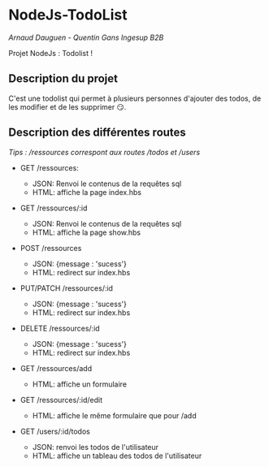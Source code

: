 # NodeJs-TodoList

_Arnaud Dauguen - Quentin Gans Ingesup B2B_

Projet NodeJs : Todolist !

## Description du projet

C'est une todolist qui permet à plusieurs personnes d'ajouter des todos, de les modifier et de les supprimer 😏.

## Description des différentes routes

*Tips : /ressources correspont aux routes /todos et /users*

- GET /ressources: 
    - JSON: Renvoi le contenus de la requêtes sql
    - HTML: affiche la page index.hbs
    
- GET /ressources/:id
  - JSON: Renvoi le contenus de la requêtes sql
  - HTML: affiche la page show.hbs
  
- POST /ressources
  - JSON: {message : 'sucess'}
  - HTML: redirect sur index.hbs
  
- PUT/PATCH /ressources/:id
  - JSON: {message : 'sucess'}
  - HTML: redirect sur index.hbs
  
- DELETE /ressources/:id
  - JSON: {message : 'sucess'}
  - HTML: redirect sur index.hbs
  
- GET /ressources/add
  - HTML: affiche un formulaire
  
- GET /ressources/:id/edit
  - HTML: affiche le même formulaire que pour /add
  
- GET /users/:id/todos
  - JSON: renvoi les todos de l'utilisateur
  - HTML: affiche un tableau des todos de l'utilisateur

